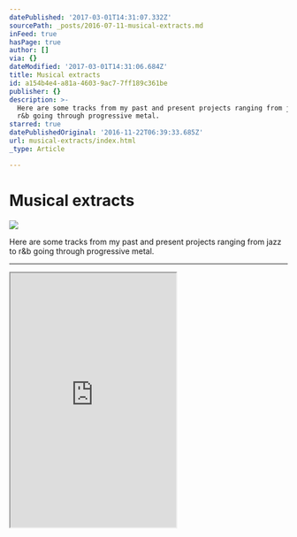 ```yaml
---
datePublished: '2017-03-01T14:31:07.332Z'
sourcePath: _posts/2016-07-11-musical-extracts.md
inFeed: true
hasPage: true
author: []
via: {}
dateModified: '2017-03-01T14:31:06.684Z'
title: Musical extracts
id: a154b4e4-a81a-4603-9ac7-7ff189c361be
publisher: {}
description: >-
  Here are some tracks from my past and present projects ranging from jazz to
  r&b going through progressive metal.
starred: true
datePublishedOriginal: '2016-11-22T06:39:33.685Z'
url: musical-extracts/index.html
_type: Article

---
```

# Musical extracts
![](https://the-grid-user-content.s3-us-west-2.amazonaws.com/bd07979b-2bc9-4882-9ec5-fe4fc2ec8d6a.jpg)

Here are some tracks from my past and present projects ranging from jazz to r&b going through progressive metal.

---

<iframe src="https://the-grid.github.io/ed-userhtml/?g=eJxt0MFuwjAMgOFXqSLBkQRG0QaEaU9SZYlLIqV1ZDuqePuV9gLSrp9-WbavqSc3QDOlINGqvTEb1URI9yhWHVujGvaEOafxbtWIqlnyX6QAtAKTtyqKFD5rPe0Y6xh8xhp2HgddsnsA6e9K2S7R5uNHa1fSf2FOLKwP--PnlzmdzNYN5eIxI9m-b1uzgquC3bO2vcsMi8UUoCPITiC8MEecunn4AKOwFaovXHk-4J0ICs4LrAPU7arX39z-AODpaFk" height="460" style=""></iframe>